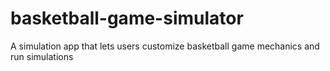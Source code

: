 # basketball-game-simulator
A simulation app that lets users customize basketball game mechanics and run simulations
